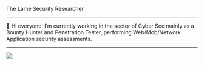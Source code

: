 The Lame Security Researcher

----------------------------------------------------------------

👋 Hi everyone! I’m currently working in the sector of Cyber Sec mainly as a
Bounty Hunter and Penetration Tester, performing Web/Mob/Network
Application security assessments. 

----------------------------------------------------------------

<img src="https://profile-counter.glitch.me/pwnesec/count.svg">
